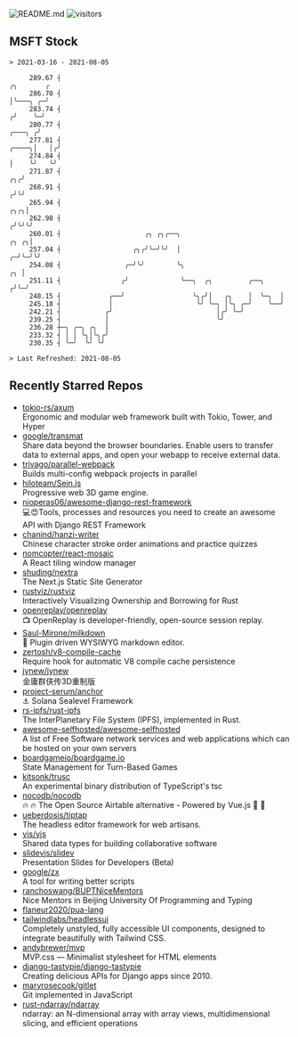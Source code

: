 ![README.md](https://github.com/Gerhut/Gerhut/workflows/README.md/badge.svg)
![visitors](https://visitors.vercel.app/Gerhut/Gerhut?token=8cf69d1f6813d272ef062726b6070c9be4ff72038cfe5a7ded7384a8da65d866)

## MSFT Stock

```
> 2021-03-16 - 2021-08-05

     289.67 ┤                                                                                         ╭╮       ╭ 
     286.70 ┤                                                                                         │╰───╮ ╭─╯ 
     283.74 ┤                                                                                        ╭╯    ╰─╯   
     280.77 ┤                                                                                 ╭───╮ ╭╯           
     277.81 ┤                                                                           ╭────╮│   │╭╯            
     274.84 ┤                                                                           │    ╰╯   ╰╯             
     271.87 ┤                                                                        ╭╮╭╯                        
     268.91 ┤                                                                       ╭╯╰╯                         
     265.94 ┤                                                                   ╭╮╭╮│                            
     262.98 ┤                                                                  ╭╯╰╯╰╯                            
     260.01 ┤                     ╭╮ ╭╮╭──╮                               ╭╮ ╭╮│                                 
     257.04 ┤                  ╭╮╭╯╰─╯╰╯  │                             ╭─╯╰─╯╰╯                                 
     254.08 ┤                ╭─╯╰╯        ╰╮                         ╭╮ │                                        
     251.11 ┤               ╭╯             ╰──╮  ╭╮         ╭──╮    ╭╯╰─╯                                        
     248.15 ┤            ╭──╯                 ╰╮╭╯│   ╭╮    │  ╰─╮  │                                            
     245.18 ┤            │                     ╰╯ ╰─╮ │╰╮ ╭─╯    ╰──╯                                            
     242.21 ┤           ╭╯                          │╭╯ ╰─╯                                                      
     239.25 ┤           │                           ╰╯                                                           
     236.28 ┼─╮ ╭─╮ ╭╮  │                                                                                        
     233.32 ┤ │ │ ╰╮│╰╮╭╯                                                                                        
     230.35 ┤ ╰─╯  ╰╯ ╰╯                                                                                         

> Last Refreshed: 2021-08-05
```

## Recently Starred Repos

- [tokio-rs/axum](https://github.com/tokio-rs/axum)  
  Ergonomic and modular web framework built with Tokio, Tower, and Hyper
- [google/transmat](https://github.com/google/transmat)  
  Share data beyond the browser boundaries. Enable users to transfer data to external apps, and open your webapp to receive external data.
- [trivago/parallel-webpack](https://github.com/trivago/parallel-webpack)  
  Builds multi-config webpack projects in parallel
- [hiloteam/Sein.js](https://github.com/hiloteam/Sein.js)  
  Progressive web 3D game engine.
- [nioperas06/awesome-django-rest-framework](https://github.com/nioperas06/awesome-django-rest-framework)  
   💻😍Tools, processes and resources you need to create an awesome API with Django REST Framework
- [chanind/hanzi-writer](https://github.com/chanind/hanzi-writer)  
  Chinese character stroke order animations and practice quizzes
- [nomcopter/react-mosaic](https://github.com/nomcopter/react-mosaic)  
  A React tiling window manager
- [shuding/nextra](https://github.com/shuding/nextra)  
  The Next.js Static Site Generator
- [rustviz/rustviz](https://github.com/rustviz/rustviz)  
  Interactively Visualizing Ownership and Borrowing for Rust
- [openreplay/openreplay](https://github.com/openreplay/openreplay)  
  :tv: OpenReplay is developer-friendly, open-source session replay.
- [Saul-Mirone/milkdown](https://github.com/Saul-Mirone/milkdown)  
  🍼 Plugin driven WYSIWYG  markdown editor.
- [zertosh/v8-compile-cache](https://github.com/zertosh/v8-compile-cache)  
  Require hook for automatic V8 compile cache persistence
- [jynew/jynew](https://github.com/jynew/jynew)  
  金庸群侠传3D重制版
- [project-serum/anchor](https://github.com/project-serum/anchor)  
  ⚓ Solana Sealevel Framework
- [rs-ipfs/rust-ipfs](https://github.com/rs-ipfs/rust-ipfs)  
  The InterPlanetary File System (IPFS), implemented in Rust.
- [awesome-selfhosted/awesome-selfhosted](https://github.com/awesome-selfhosted/awesome-selfhosted)  
  A list of Free Software network services and web applications which can be hosted on your own servers
- [boardgameio/boardgame.io](https://github.com/boardgameio/boardgame.io)  
  State Management for Turn-Based Games
- [kitsonk/trusc](https://github.com/kitsonk/trusc)  
  An experimental binary distribution of TypeScript's tsc
- [nocodb/nocodb](https://github.com/nocodb/nocodb)  
  🔥 🔥  The Open Source Airtable alternative  - Powered by Vue.js 🚀 🚀  
- [ueberdosis/tiptap](https://github.com/ueberdosis/tiptap)  
  The headless editor framework for web artisans.
- [yjs/yjs](https://github.com/yjs/yjs)  
  Shared data types for building collaborative software
- [slidevjs/slidev](https://github.com/slidevjs/slidev)  
  Presentation Slides for Developers (Beta)
- [google/zx](https://github.com/google/zx)  
  A tool for writing better scripts
- [ranchoswang/BUPTNiceMentors](https://github.com/ranchoswang/BUPTNiceMentors)  
  Nice Mentors in Beijing University Of Programming and Typing 
- [flaneur2020/pua-lang](https://github.com/flaneur2020/pua-lang)  
- [tailwindlabs/headlessui](https://github.com/tailwindlabs/headlessui)  
  Completely unstyled, fully accessible UI components, designed to integrate beautifully with Tailwind CSS.
- [andybrewer/mvp](https://github.com/andybrewer/mvp)  
  MVP.css — Minimalist stylesheet for HTML elements
- [django-tastypie/django-tastypie](https://github.com/django-tastypie/django-tastypie)  
  Creating delicious APIs for Django apps since 2010.
- [maryrosecook/gitlet](https://github.com/maryrosecook/gitlet)  
  Git implemented in JavaScript
- [rust-ndarray/ndarray](https://github.com/rust-ndarray/ndarray)  
  ndarray: an N-dimensional array with array views, multidimensional slicing, and efficient operations
